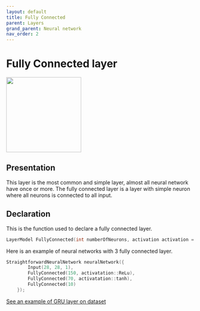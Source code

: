 ```yaml
---
layout: default
title: Fully Connected
parent: Layers
grand_parent: Neural network
nav_order: 2
---
```


# Fully Connected layer
<p>
    <img src="{{site.baseurl}}/assets/images/neural_network/fully_connected_layer.png" att="Fully Connected layer" width="200px" class="center"/>
</p>

## Presentation
This layer is the most common and simple layer, almost all neural network have once or more. The fully connected layer is a layer with simple neuron where all neurons is connected to all input. 
## Declaration 
This is the function used to declare a fully connected layer.
```cpp
LayerModel FullyConnected(int numberOfNeurons, activation activation = activation::sigmoid);
```
Here is an example of neural networks with 3 fully connected layer.
```cpp
StraightforwardNeuralNetwork neuralNetwork({
        Input(28, 28, 1),
        FullyConnected(150, activatation::ReLu),
        FullyConnected(70, activatation::tanh),
        FullyConnected(10)
    });
```
[See an example of GRU layer on dataset]({{site.baseurl}}/examples/Wine.html)